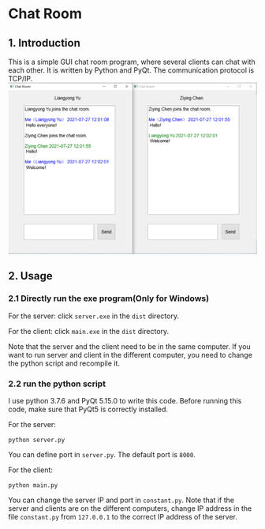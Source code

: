 # Chat Room

## 1. Introduction

This is a simple GUI chat room program, where several 
clients can chat with each other. It is written by Python and PyQt.
The communication protocol is TCP/IP. 
![pic](demo.png)

## 2. Usage

### 2.1 Directly run the exe program(Only for Windows)

For the server: click `server.exe` in the `dist` directory.

For the client: click `main.exe` in the `dist` directory.

Note that the server and the client need to be in the same computer.
If you want to run server and client in the different computer, you 
need to change the python script and recompile it. 
### 2.2 run the python script

I use python 3.7.6 and PyQt 5.15.0 to write this code. Before running 
this code, make sure that PyQt5 is correctly installed. 

For the server:

```
python server.py
```

You can define port in `server.py`. The default port is `8000`.


For the client:

```
python main.py
```

You can change the server IP and port in `constant.py`. Note that
if the server and clients are on the different computers, change IP address in the file
`constant.py` from `127.0.0.1` to the correct IP address of the server.

